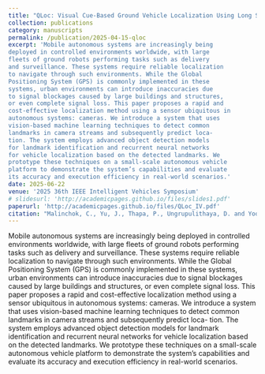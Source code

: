```yaml
---
title: "QLoc: Visual Cue-Based Ground Vehicle Localization Using Long Short-Term Memory"
collection: publications
category: manuscripts
permalink: /publication/2025-04-15-qloc
excerpt: 'Mobile autonomous systems are increasingly being
deployed in controlled environments worldwide, with large
fleets of ground robots performing tasks such as delivery
and surveillance. These systems require reliable localization
to navigate through such environments. While the Global
Positioning System (GPS) is commonly implemented in these
systems, urban environments can introduce inaccuracies due
to signal blockages caused by large buildings and structures,
or even complete signal loss. This paper proposes a rapid and
cost-effective localization method using a sensor ubiquitous in
autonomous systems: cameras. We introduce a system that uses
vision-based machine learning techniques to detect common
landmarks in camera streams and subsequently predict loca-
tion. The system employs advanced object detection models
for landmark identification and recurrent neural networks
for vehicle localization based on the detected landmarks. We
prototype these techniques on a small-scale autonomous vehicle
platform to demonstrate the system’s capabilities and evaluate
its accuracy and execution efficiency in real-world scenarios.'
date: 2025-06-22
venue: '2025 36th IEEE Intelligent Vehicles Symposium'
# slidesurl: 'http://academicpages.github.io/files/slides1.pdf'
paperurl: 'http://academicpages.github.io/files/QLoc_IV.pdf'
citation: "Malinchok, C., Yu, J., Thapa, P., Ungrupulithaya, D. and Yoon, M.K., 2025, June. Q-Loc: Visual Cue-Based Ground Vehicle Localization Using Long Short-Term Memory. In 2025 36th IEEE Intelligent Vehicles Symposium."
---
```


Mobile autonomous systems are increasingly being
deployed in controlled environments worldwide, with large
fleets of ground robots performing tasks such as delivery
and surveillance. These systems require reliable localization
to navigate through such environments. While the Global
Positioning System (GPS) is commonly implemented in these
systems, urban environments can introduce inaccuracies due
to signal blockages caused by large buildings and structures,
or even complete signal loss. This paper proposes a rapid and
cost-effective localization method using a sensor ubiquitous in
autonomous systems: cameras. We introduce a system that uses
vision-based machine learning techniques to detect common
landmarks in camera streams and subsequently predict loca-
tion. The system employs advanced object detection models
for landmark identification and recurrent neural networks
for vehicle localization based on the detected landmarks. We
prototype these techniques on a small-scale autonomous vehicle
platform to demonstrate the system’s capabilities and evaluate
its accuracy and execution efficiency in real-world scenarios.